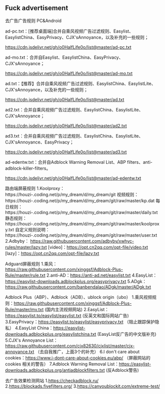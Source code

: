 ## Fuck advertisement
去广告广告规则 PC&Android

ad-pc.txt：[推荐桌面端]合并自乘风视频广告过滤规则、Easylist、EasylistChina、EasyPrivacy、CJX'sAnnoyance，以及补充的一些规则；

https://cdn.jsdelivr.net/gh/o0HalfLife0o/list@master/ad-pc.txt

ad-mo.txt：合并自Easylist、EasylistChina、EasyPrivacy、CJX'sAnnoyance；

https://cdn.jsdelivr.net/gh/o0HalfLife0o/list@master/ad-mo.txt

ad.txt：【推荐】合并自乘风视频广告过滤规则、EasylistChina、EasylistLite、CJX'sAnnoyance，以及补充的一些规则；

https://cdn.jsdelivr.net/gh/o0HalfLife0o/list@master/ad.txt

ad2.txt：合并自乘风视频广告过滤规则、EasylistChina、EasylistLite、CJX'sAnnoyance；

https://cdn.jsdelivr.net/gh/o0HalfLife0o/list@master/ad2.txt

ad3.txt：合并自乘风视频广告过滤规则、EasylistChina、EasylistLite、CJX'sAnnoyance、EasyPrivacy；

https://cdn.jsdelivr.net/gh/o0HalfLife0o/list@master/ad3.txt

ad-edentw.txt：合并自Adblock Warning Removal List、ABP filters、anti-adblock-killer-filters。

https://cdn.jsdelivr.net/gh/o0HalfLife0o/list@master/ad-edentw.txt



路由端屏蔽规则
1.Koolproxy：https://houzi-.coding.net/p/my_dream/d/my_dream/git
视频规则：https://houzi-.coding.net/p/my_dream/d/my_dream/git/raw/master/kp.dat
每日规则：https://houzi-.coding.net/p/my_dream/d/my_dream/git/raw/master/daily.txt
静态规则：https://houzi-.coding.net/p/my_dream/d/my_dream/git/raw/master/koolproxy.txt
自定义规则说明：https://houzi-.coding.net/p/my_dream/d/my_dream/git/raw/master/user.txt
2.Adbyby： https://raw.githubusercontent.com/adbyby/xwhyc-rules/master/lazy.txt
[video]：https://opt.cn2qq.com/opt-file/video.txt
[lazy]：https://opt.cn2qq.com/opt-file/lazy.txt



Adguard屏蔽规则
1.乘风：https://raw.githubusercontent.com/xinggsf/Adblock-Plus-Rule/master/rule.txt
2.anti-AD：https://anti-ad.net/easylist.txt
4.EasyList：https://easylist-downloads.adblockplus.org/easyprivacy.txt
5.ADgk：https://raw.githubusercontent.com/banbendalao/ADgk/master/ADgk.txt


Adblock Plus（ABP）、Adblock（ADB）、ublock origin（ubo）
1.乘风视频规则：https://raw.githubusercontent.com/xinggsf/Adblock-Plus-Rule/master/mv.txt (国内主流视频网站)
2.EasyList：https://easylist.to/easylist/easylist.txt (反英文和国际网站广告)
3.EasyPrivacy：https://easylist.to/easylist/easyprivacy.txt （阻止跟踪保护隐私）
4.EasyList China：https://easylist-downloads.adblockplus.org/easylistchina.txt (EasyList反广告的中文版补充)
5.CJX's Annoyance List：https://raw.githubusercontent.com/cjx82630/cjxlist/master/cjx-annoyance.txt （去自我推广，上面3个的补充）
6.I don't care about cookies：https://www.i-dont-care-about-cookies.eu/abp/ （屏蔽网站的 cookies 相关的警告）
7.Adblock Warning Removal List：https://easylist-downloads.adblockplus.org/antiadblockfilters.txt (反Adblock警告)


去广告效果检测网站
1.https://checkadblock.ru/
2.https://blockads.fivefilters.org/
3.https://canyoublockit.com/extreme-test/
